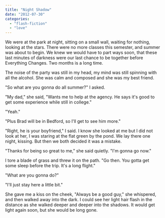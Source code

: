 ```yaml
---
title: "Night Shadow"
date: "2012-07-30"
categories: 
  - "flash-fiction"
  - "love"
---
```


We were at the park at night, sitting on a small wall, waiting for nothing, looking at the stars. There were no more classes this semester, and summer was about to begin. We knew we would have to part ways soon, that these last minutes of darkness were our last chance to be together before Everything Changes. Two months is a long time.

The noise of the party was still in my head, my mind was still spinning with all the alcohol. She was calm and composed and she was my best friend.

"So what are you gonna do all summer?" I asked.

"My dad," she said, "Wants me to help at the agency. He says it's good to get some experience while still in college."

"Yeah."

"Plus Brad will be in Bedford, so I'll get to see him more."

"Right, he is your boyfriend," I said. I know she looked at me but I did not look at her, I was staring at the flat green by the pond. We lay there one night, kissing. But then we both decided it was a mistake.

"Thanks for being so great to me," she said quietly. "I'm gonna go now."

I tore a blade of grass and threw it on the path. "Go then. You gotta get some sleep before the trip. It's a long flight."

"What are you gonna do?"

"I'll just stay here a little bit."

She gave me a kiss on the cheek, "Always be a good guy," she whispered, and then walked away into the dark. I could see her light hair flash in the distance as she walked deeper and deeper into the shadows. It would get light again soon, but she would be long gone.
